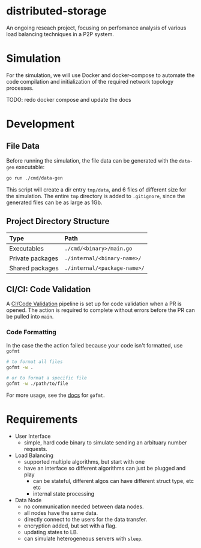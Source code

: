# distributed-storage

An ongoing reseach project, focusing on perfomance analysis of various load
balancing techniques in a P2P system.

# Simulation

For the simulation, we will use Docker and docker-compose to automate the code
compilation and initialization of the required network topology processes.

TODO: redo docker compose and update the docs

# Development

## File Data

Before running the simulation, the file data can be generated with the
`data-gen` executable:

```sh
go run ./cmd/data-gen
```

This script will create a dir entry `tmp/data`, and 6 files of different size
for the simulation. The entire `tmp` directory is added to `.gitignore`, since
the generated files can be as large as 1Gb.

## Project Directory Structure

| Type             | Path                         |
| :--------------- | :--------------------------- |
| Executables      | `./cmd/<binary>/main.go`     |
| Private packages | `./internal/<binary-name>/`  |
| Shared packages  | `./internal/<package-name>/` |

## CI/CI: Code Validation

A [CI/Code Validation](./.github/workflows/ci.yml) pipeline is set up for code
validation when a PR is opened. The action is required to complete without
errors before the PR can be pulled into `main`.

### Code Formatting

In the case the the action failed because your code isn't formatted, use `gofmt`

```sh
# to format all files
gofmt -w .

# or to format a specific file
gofmt -w ./path/to/file
```

For more usage, see the [docs](https://pkg.go.dev/cmd/gofmt) for `gofmt`.

# Requirements

- User Interface
  - simple, hard code binary to simulate sending an arbituary number requests.
- Load Balancing
  - supported multiple algorithms, but start with one
  - have an interface so different algorithms can just be plugged and play
    - can be stateful, different algos can have different struct type, etc etc
    - internal state processing
- Data Node
  - no communication needed between data nodes.
  - all nodes have the same data.
  - directly connect to the users for the data transfer.
  - encryption added, but set with a flag.
  - updating states to LB.
  - can simulate heterogeneous servers with `sleep`.

